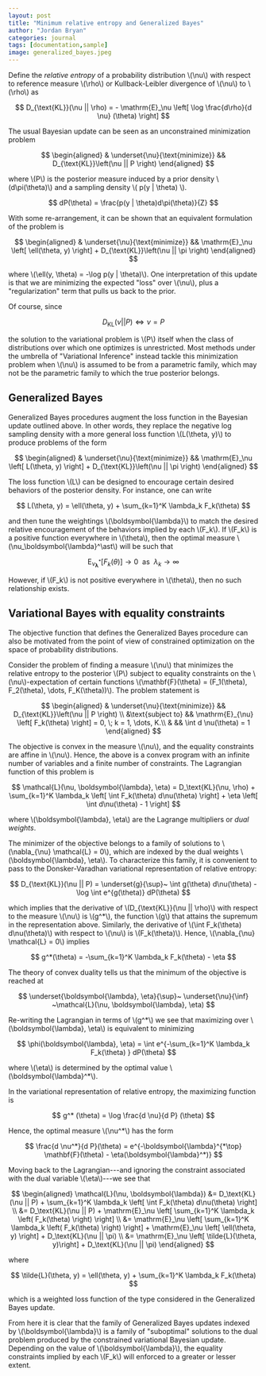 ```yaml
---
layout: post
title: "Minimum relative entropy and Generalized Bayes"
author: "Jordan Bryan"
categories: journal
tags: [documentation,sample]
image: generalized_bayes.jpeg
---
```


Define the *relative entropy* of a probability distribution \\(\nu\\) with respect to reference measure \\(\rho\\) or Kullback-Leibler divergence of \\(\nu\\) to \\(\rho\\) as

$$
    D_{\text{KL}}(\nu || \rho) = - \mathrm{E}_\nu \left[ \log \frac{d\rho}{d \nu} (\theta) \right]
$$

The usual Bayesian update can be seen as an unconstrained minimization problem

$$
    \begin{aligned}
            & \underset{\nu}{\text{minimize}} && D_{\text{KL}}\left(\nu || P \right)
    \end{aligned}
$$


where \\(P\\) is the posterior measure induced by a prior density \\(d\pi(\theta)\\) and a sampling density \\( p(y \| \theta) \\).


$$
dP(\theta) = \frac{p(y | \theta)d\pi(\theta)}{Z}
$$

With some re-arrangement, it can be shown that an equivalent formulation of the problem is

$$
\begin{aligned}
    & \underset{\nu}{\text{minimize}} && \mathrm{E}_\nu \left[ \ell(\theta, y) \right] + D_{\text{KL}}\left(\nu || \pi \right)
\end{aligned}
$$

where \\(\ell(y, \theta) = -\log p(y \| \theta)\\). One interpretation of this update is that we are minimizing the expected "loss" over \\(\nu\\), plus a "regularization" term that pulls us back to the prior. 

Of course, since 

$$
D_\text{KL}\left( \nu || P \right) \iff \nu = P
$$

the solution to the variational problem is \\(P\\) itself when the class of distributions over which one optimizes is unrestricted. Most methods under the umbrella of "Variational Inference" instead tackle this minimization problem when \\(\nu\\) is assumed to be from a parametric family, which may not be the parametric family to which the true posterior belongs.

## Generalized Bayes

Generalized Bayes procedures augment the loss function in the Bayesian update outlined above. In other words, they replace the negative log sampling density with a more general loss function \\(L(\theta, y)\\) to produce problems of the form

$$
\begin{aligned}
    & \underset{\nu}{\text{minimize}} && \mathrm{E}_\nu \left[ L(\theta, y) \right] + D_{\text{KL}}\left(\nu || \pi \right)
\end{aligned}
$$

The loss function \\(L\\) can be designed to encourage certain desired behaviors of the posterior density. For instance, one can write

$$
L(\theta, y) = \ell(\theta, y) + \sum_{k=1}^K \lambda_k F_k(\theta)
$$

and then tune the weightings \\(\boldsymbol{\lambda}\\) to match the desired relative encouragement of the behaviors implied by each \\(F_k\\). If \\(F_k\\) is a positive function everywhere in \\(\theta\\), then the optimal measure \\(\nu_\boldsymbol{\lambda}^\ast\\) will be such that

$$
\mathrm{E}_{\nu_\boldsymbol{\lambda}^\ast} \left[ F_k (\theta) \right] \rightarrow 0~~\text{as}~~\lambda_k \rightarrow \infty
$$

However, if \\(F_k\\) is not positive everywhere in \\(\theta\\), then no such relationship exists.

## Variational Bayes with equality constraints

The objective function that defines the Generalized Bayes procedure can also be motivated from the point of view of constrained optimization on the space of probability distributions.

Consider the problem of finding a measure \\(\nu\\) that minimizes the relative entropy to the posterior \\(P\\) subject to equality constraints on the \\(\nu\\)-expectation of certain functions \\(\mathbf{F}(\theta) = (F_1(\theta), F_2(\theta), \dots, F_K(\theta))\\). The problem statement is

$$
    \begin{aligned}
            & \underset{\nu}{\text{minimize}} && D_{\text{KL}}\left(\nu || P \right) \\
            &\text{subject to} && \mathrm{E}_{\nu} \left[ F_k(\theta) \right] = 0, \; k = 1, \dots, K.\\
            & && \int d \nu(\theta) = 1
    \end{aligned}
$$

The objective is convex in the measure \\(\nu\\), and the equality constraints are affine in \\(\nu\\). Hence, the above is a convex program with an infinite number of variables and a finite number of constraints. The Lagrangian function of this problem is

$$
\mathcal{L}(\nu, \boldsymbol{\lambda}, \eta) = D_\text{KL}(\nu, \rho) + \sum_{k=1}^K \lambda_k \left[ \int F_k(\theta) d\nu(\theta)  \right] + \eta \left[ \int d\nu(\theta) - 1 \right]
$$

where \\(\boldsymbol{\lambda}, \eta\\) are the Lagrange multipliers or *dual weights*. 

The minimizer of the objective belongs to a family of solutions to \\(\nabla_{\nu} \mathcal{L} = 0\\), which are indexed by the dual weights \\(\boldsymbol{\lambda}, \eta\\). To characterize this family, it is convenient to pass to the Donsker-Varadhan variational representation of relative entropy:

$$
D_{\text{KL}}(\nu || P) = \underset{g}{\sup}~ \int g(\theta) d\nu(\theta) - \log \int e^{g(\theta)} dP(\theta)
$$

which implies that the derivative of \\(D_{\text{KL}}(\nu \|\| \rho)\\) with respect to the measure \\(\nu\\) is \\(g^*\\), the function \\(g\\) that attains the supremum in the representation above. Similarly, the derivative of \\(\int F_k(\theta) d\nu(\theta)\\) with respect to \\(\nu\\) is \\(F_k(\theta)\\). Hence, \\(\nabla_{\nu} \mathcal{L} = 0\\) implies

$$
    g^*(\theta) = -\sum_{k=1}^K \lambda_k F_k(\theta) - \eta
$$

The theory of convex duality tells us that the minimum of the objective is reached at 

$$
\underset{\boldsymbol{\lambda}, \eta}{\sup}~ \underset{\nu}{\inf} ~\mathcal{L}(\nu, \boldsymbol{\lambda}, \eta)
$$

Re-writing the Lagrangian in terms of \\(g^*\\) we see that maximizing over \\(\boldsymbol{\lambda}, \eta\\) is equivalent to minimizing

$$
    \phi(\boldsymbol{\lambda}, \eta) = \int e^{-\sum_{k=1}^K \lambda_k F_k(\theta) } dP(\theta)
$$

where \\(\eta\\) is determined by the optimal value \\(\boldsymbol{\lambda}^*\\).

In the variational representation of relative entropy, the maximizing function is

$$
   g^* (\theta) = \log \frac{d \nu}{d P} (\theta)
$$

Hence, the optimal measure \\(\nu^*\\) has the form

$$
\frac{d \nu^*}{d P}(\theta) = e^{-\boldsymbol{\lambda}^{*\top} \mathbf{F}(\theta) - \eta(\boldsymbol{\lambda}^*)}
$$

Moving back to the Lagrangian---and ignoring the constraint associated with the dual variable \\(\eta\\)---we see that

$$
\begin{aligned}
\mathcal{L}(\nu, \boldsymbol{\lambda}) &= D_\text{KL}(\nu || P) + \sum_{k=1}^K \lambda_k \left[ \int F_k(\theta) d\nu(\theta) \right] \\
&= D_\text{KL}(\nu || P) + \mathrm{E}_\nu \left[ \sum_{k=1}^K \lambda_k \left( F_k(\theta) \right) \right] \\
&=  \mathrm{E}_\nu \left[ \sum_{k=1}^K \lambda_k \left( F_k(\theta) \right) \right] + \mathrm{E}_\nu \left[ \ell(\theta, y) \right] + D_\text{KL}(\nu || \pi) \\
&=  \mathrm{E}_\nu \left[ \tilde{L}(\theta, y)\right] + D_\text{KL}(\nu || \pi)
\end{aligned}
$$

where

$$
\tilde{L}(\theta, y) = \ell(\theta, y) + \sum_{k=1}^K \lambda_k F_k(\theta)
$$

which is a weighted loss function of the type considered in the Generalized Bayes update. 

From here it is clear that the family of Generalized Bayes updates indexed by \\(\boldsymbol{\lambda}\\) is a family of "suboptimal" solutions to the dual problem produced by the constrained variational Bayesian update. Depending on the value of \\(\boldsymbol{\lambda}\\), the equality constraints implied by each \\(F_k\\) will enforced to a greater or lesser extent.